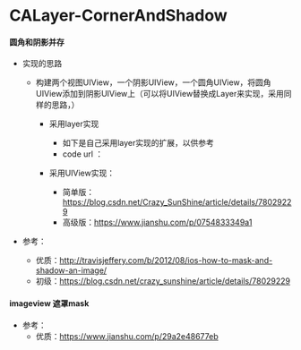 # CALayer-CornerAndShadow


#### 圆角和阴影并存

- 实现的思路
  - 构建两个视图UIView，一个阴影UIView，一个圆角UIView，将圆角UIView添加到阴影UIView上（可以将UIView替换成Layer来实现，采用同样的思路，）
  
	- 采用layer实现
         - 如下是自己采用layer实现的扩展，以供参考
	  -  code url ：
		
	- 采用UIView实现：
	  - 简单版：https://blog.csdn.net/Crazy_SunShine/article/details/78029229
	  - 高级版：https://www.jianshu.com/p/0754833349a1

- 参考：
  - 优质：http://travisjeffery.com/b/2012/08/ios-how-to-mask-and-shadow-an-image/
  - 初级：https://blog.csdn.net/crazy_sunshine/article/details/78029229

#### imageview 遮罩mask
  - 参考：
    - 优质：https://www.jianshu.com/p/29a2e48677eb